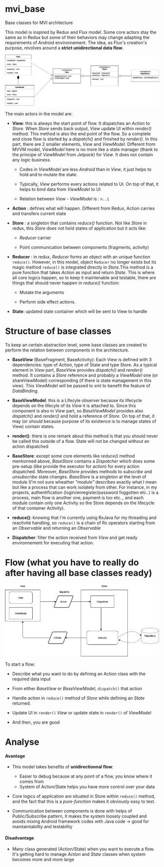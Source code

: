 # mvi_base
Base classes for MVI architecture


This model is inspired by Redux and Flux model. Some core actors stay the same as in Redux but some of their behaviors may change adapting the requirements of Android environnement. The idea, as Flux's creation's purpose, revolves around a **strict unidirectional data flow**. 

![Image of diagram class](resources/diagram_class.png)

The main actors in the model are:

- **View**: this is always the start point of flow. It dispatches an _Action_ to _Store_. When _Store_ sends back output, _View_ update UI within _render()_ method. This method is also the end point of the flow. So a complete and close flow is started by a _dispatch()_ and finished by _render()_. In this part, there are 2 smaller elements, _View_ and _ViewModel_. Different from MVVM model, _ViewModel_ here is no more like a state manager (thank to the principe of _ViewModel_ from _Jetpack_) for _View_. It does not contain any logic business. 
    - Codes in _ViewModel_ are less _Android_ than in _View_, it just helps to hold and to mutate the state.

    - Typically, _View_ performs every actions related to UI. On top of that, it helps to bind data from _ViewModel_ to UI

    - Relation between _View_ - _ViewModel_ is : `n..1`

- **Action** : defines what will happen. Different from Redux, Action carries and transfers current state

- **Store** : a singleton that contains _reduce()_ function. Not like _Store_ in redux, this _Store_ does not hold states of application but it acts like:

    - *Reducer* carrier
    
    - Point communication between components (fragments, activity)

- **Reducer** : in redux, _Reducer_ forms an object with an unique function `reduce()`. However, in this model, object `Reducer` no longer exists but its magic method `reduce()` is integrated directly in _Store_.This method is a pure function that takes _Action_ as input and return _State_. This is where all core logics happen, so to keep it maintenable and testable, there are things that should never happen in _reduce()_ function:

    - Mutate the arguments
    
    - Perform side effect actions.

- **State**: updated state container which will be sent to View to handle

# Structure of base classes

To keep an certain abstraction level, some base classes are created to perform the relation between components in the architecture.

- **BaseView** (BaseFragment, BaseActivity):  Each View is defined with 3 dependencies: type of Action, type of State and type Store. As a typical element in _View_ part, _BaseView_ provides _dispatch()_ and _render()_ method. It contains a _Store_ reference and probably a _ViewModel_ one (or shareViewModel) corresponding (if there is state management in this view). This _ViewModel_ will be passed to xml to benefit the feature of _DataBinding_.

- **BaseViewModel**: this is a Lifecyle observer because its lifecycle depends on the lifecyle of its _View_ it is attached to. Since this component is also in _View_ part, so _BaseViewModel_ provides also _dispatch()_ and _render()_ and hold a reference of _Store_. On top of that, it may (or _should_ because purpose of its existence is to manage states of View) contain states.

- **render()**: there is one remark about this method is that you should never be called this outside of a flow. State will not be changed without an action dispatched

- **BaseStore**: except some core elements like _reduce()_ method mentionned above, _BaseStore_ contains a *Dispatcher* which does some pre-setup (like provide the executor for action) for every action dispatched. Moreover, _BaseStore_ provides methods to *subscribe* and *unsubscribe* state changes. _BaseStore_ is a singleton at the level of module (I'm not sure wheather _"module"_ describes exactly what I mean but like a process that can work isolately from other. For instance, in my projects, authentification (login/enregister/password foggotten etc..) is a process, main flow is another one, payment is too etc.., and each module contain only one Activity so the Store depends on the lifecycle of that container Activity).

- **reduce()**: knowing that I'm currently using RxJava for my threading and reactivité handling, so `reduce()` is a chain of Rx operators starting from an _Observable<Action>_ and returning an _Observable<State>_
  
- **Dispatcher**: filter the action received from _View_ and get ready environnement for executing that action.

# Flow (what you have to really do after having all base classes ready)

![Image of diagram flow](resources/diagram_flow.png)

To start a flow:

- Describe what you want to do by defining an Action class with the required data input

- From either _BaseView_ or _BaseViewModel_, `dispatch()` that action

- Handle action in `reduce()` method of _Store_ while defining an _State_ returned.

- Update UI in `render()` _View_ or update state in  `render()` of _ViewModel_

- And then, you are good

# Analyse
####  Avantage
- This model takes benefits of **unidirectionnal flow**:
    - Easier to debug because at any point of a flow, you know where it comes from
    - System of Action/State helps you have more control over your data
    
- Core logics of application are situated in Store within `reduce()` method, and the fact that this is a _pure-function_ makes it obviously easy to test.

- Communication between components is done with helps of Public/Subscribe pattern, it makes the system loosely coupled and avoids mixing Android framework codes with Java code -> good for maintaintability and testability

#### Disadvantage

- Many class generated (Action/State) when you want to execute a flow. It's getting hard to manage _Action_ and _State_ classes when system becomes more and more large
